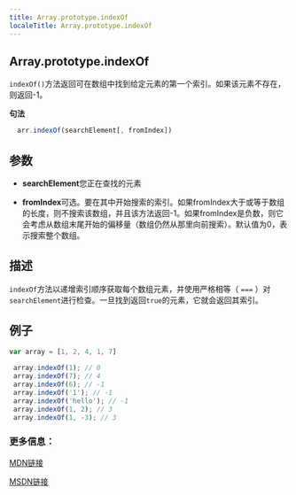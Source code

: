 ```yaml
---
title: Array.prototype.indexOf
localeTitle: Array.prototype.indexOf
---
```

## Array.prototype.indexOf

`indexOf()`方法返回可在数组中找到给定元素的第一个索引。如果该元素不存在，则返回-1。

**句法**

```javascript
  arr.indexOf(searchElement[, fromIndex]) 
```

## 参数

*   **searchElement**您正在查找的元素
    
*   **fromIndex**可选。要在其中开始搜索的索引。如果fromIndex大于或等于数组的长度，则不搜索该数组，并且该方法返回-1。如果fromIndex是负数，则它会考虑从数组末尾开始的偏移量（数组仍然从那里向前搜索）。默认值为0，表示搜索整个数组。
    

## 描述

`indexOf`方法以递增索引顺序获取每个数组元素，并使用严格相等（ `===` ）对`searchElement`进行检查。一旦找到返回`true`的元素，它就会返回其索引。

## 例子

```javascript
var array = [1, 2, 4, 1, 7] 
 
 array.indexOf(1); // 0 
 array.indexOf(7); // 4 
 array.indexOf(6); // -1 
 array.indexOf('1'); // -1 
 array.indexOf('hello'); // -1 
 array.indexOf(1, 2); // 3 
 array.indexOf(1, -3); // 3 
```

### 更多信息：

[MDN链接](https://developer.mozilla.org/en-US/docs/Web/JavaScript/Reference/Global_Objects/Array/indexOf)

[MSDN链接](https://docs.microsoft.com/en-us/scripting/javascript/reference/indexof-method-array-javascript)
